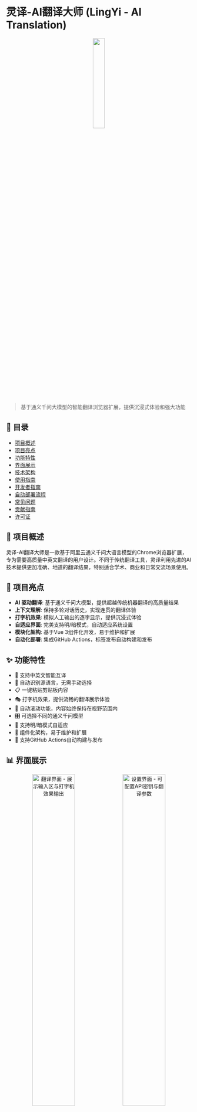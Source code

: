 # 灵译-AI翻译大师 (LingYi - AI Translation)

<p align="center">
    <img src="./images/logo.svg" width="25%" />
</p>

> 基于通义千问大模型的智能翻译浏览器扩展，提供沉浸式体验和强大功能

## 📑 目录

- [项目概述](#项目概述)
- [项目亮点](#项目亮点)
- [功能特性](#功能特性)
- [界面展示](#界面展示)
- [技术架构](#技术架构)
- [使用指南](#使用指南)
- [开发者指南](#开发者指南)
- [自动部署流程](#自动部署流程)
- [常见问题](#常见问题)
- [贡献指南](#贡献指南)
- [许可证](#许可证)

## 📌 项目概述

灵译-AI翻译大师是一款基于阿里云通义千问大语言模型的Chrome浏览器扩展，专为需要高质量中英文翻译的用户设计。不同于传统翻译工具，灵译利用先进的AI技术提供更加准确、地道的翻译结果，特别适合学术、商业和日常交流场景使用。

## 🌟 项目亮点

- **AI 驱动翻译**: 基于通义千问大模型，提供超越传统机器翻译的高质量结果
- **上下文理解**: 保持多轮对话历史，实现连贯的翻译体验
- **打字机效果**: 模拟人工输出的逐字显示，提供沉浸式体验
- **自适应界面**: 完美支持明/暗模式，自动适应系统设置
- **模块化架构**: 基于Vue 3组件化开发，易于维护和扩展
- **自动化部署**: 集成GitHub Actions，标签发布自动构建和发布

## ✨ 功能特性

- 🚀 支持中英文智能互译
- 🔄 自动识别源语言，无需手动选择
- 📋 一键粘贴剪贴板内容
- 🎭 打字机效果，提供流畅的翻译展示体验
- 📜 自动滚动功能，内容始终保持在视野范围内
- 🎛️ 可选择不同的通义千问模型
- 🌙 支持明/暗模式自适应
- 🔄 组件化架构，易于维护和扩展
- 🚀 支持GitHub Actions自动构建与发布

## 📊 界面展示

<p align="center">
    <img src="./images/popup-ui.png" width="48%" alt="翻译界面 - 展示输入区与打字机效果输出" />
    <img src="./images/setting-ui.png" width="48%" alt="设置界面 - 可配置API密钥与翻译参数" />
</p>

## 🏗️ 技术架构

### 项目结构

```
├── src/
│   ├── popup/                                      # 弹出窗口相关文件
│   │   ├── components/                             # 组件目录
│   │   │   ├── HeaderComponent.vue                 # 头部组件
│   │   │   ├── InputComponent.vue                  # 输入组件
│   │   │   ├── OutputComponent.vue                 # 输出组件
│   │   │   ├── TypewriterComponent.vue             # 打字机效果组件
│   │   │   └── index.js                            # 组件索引
│   │   ├── App.vue                                 # 主应用组件
│   │   └── main.js                                 # 入口文件
│   ├── options/                                    # 选项页面相关文件
│   │   ├── components/                             # 设置界面组件
│   │   │   ├── ApiSettingsComponent.vue            # API设置组件
│   │   │   ├── TranslationSettingsComponent.vue    # 翻译设置组件
│   │   │   └── ...                                 # 其他设置组件
│   └── background/                                 # 后台脚本
│       └── index.js                                # 服务工作进程，处理API调用和翻译逻辑
├── .github/workflows/                              # GitHub Actions配置
│   └── build-and-release.yml                       # 自动构建发布工作流
└── dist/                                           # 构建输出目录
```

## 📝 使用指南

### 安装方法

#### 手动安装（开发版）
1. 下载最新发布版本的zip包
2. 解压到本地文件夹
3. 打开Chrome扩展管理页面 `chrome://extensions/`
4. 开启"开发者模式"
5. 点击"加载已解压的扩展程序"，选择解压目录

### 初始设置

1. 安装扩展后，点击工具栏中的灵译图标
2. 点击设置图标（⚙️）进入设置页面
3. 配置您的通义千问API密钥（在[阿里云通义千问平台](https://dashscope.aliyuncs.com/)获取）
4. 选择您偏好的模型和默认翻译方向
5. 点击"保存设置"完成配置

### 日常使用

1. 点击浏览器工具栏中的灵译图标
2. 在输入框中输入或粘贴要翻译的文本
3. 点击"翻译"按钮，AI将自动检测语言并翻译
4. 翻译结果会以打字机效果逐字显示
5. 使用复制按钮可将结果复制到剪贴板

### 高级技巧

- **连续对话**：扩展会记住对话历史，保持上下文连贯性
- **重置对话**：点击刷新按钮可开始新的对话
- **模型选择**：不同的任务可选择不同的模型，如文学翻译推荐使用qwen3
- **自定义API**：支持配置自定义的API端点，适应不同的部署环境

## 👨‍💻 开发者指南

### 环境搭建

1. 克隆仓库
```bash
git clone https://github.com/ospoon/lingyi-ai-translation.git
cd lingyi-ai-translation
```

2. 安装依赖
```bash
npm install
```

3. 开发模式运行
```bash
npm run dev
```

4. 生产构建
```bash
npm run build
```

### 开发技术栈

- **前端框架**: Vue 3.3.4
- **构建工具**: extension.js (基于Vite)
- **API接口**: 通义千问兼容OpenAI格式API
- **浏览器API**: Chrome Extension API

### 代码贡献流程

1. Fork本项目仓库
2. 创建您的特性分支 (`git checkout -b feature/amazing-feature`)
3. 提交您的改动 (`git commit -m 'Add some amazing feature'`)
4. 推送到分支 (`git push origin feature/amazing-feature`)
5. 创建新的Pull Request

## 🚀 自动部署流程

项目使用GitHub Actions实现持续集成和自动发布，工作流程如下：

1. **触发条件**: 
   - 当创建新的版本标签 `v*`（如v1.0.0）时自动触发构建

2. **构建环境**:
   - 使用Ubuntu最新版作为构建环境
   - 配置Node.js 20.x版本运行环境
   - 使用npm缓存加速依赖安装

3. **构建步骤**:
   ```yaml
   steps:
     - name: Checkout code
       uses: actions/checkout@v4
     
     - name: Set up Node.js
       uses: actions/setup-node@v4
       with:
         node-version: '20.x'
         cache: 'npm'
   
     - name: Install dependencies
       run: npm ci
     
     - name: Build extension
       run: npm run build
   ```

4. **打包与发布**:
   - 从Git标签提取版本号
   - 将扩展打包为zip文件
   - 创建GitHub Release
   - 将打包文件上传到Release

5. **发布新版本**:
   ```bash
   git tag v1.0.0
   git push origin v1.0.0
   ```

完整工作流配置详见 [.github/workflows/build-and-release.yml](.github/workflows/build-and-release.yml)

## ❓ 常见问题

### 1. 为什么需要API密钥？
灵译使用通义千问API进行翻译，需要您的API密钥才能访问服务。您可以在[阿里云通义千问平台](https://dashscope.aliyuncs.com/)注册并获取API密钥。

### 2. 翻译速度慢怎么办？
翻译速度主要受网络和API响应时间影响。建议:
- 检查网络连接
- 尝试使用qwen-turbo等响应更快的模型
- 减少单次翻译文本量

### 3. 如何保存常用翻译？
当前版本不支持保存历史翻译，但您可以使用复制功能将结果保存到其他应用程序中。我们计划在未来版本中添加翻译历史功能。

### 4. 支持哪些浏览器？
目前主要支持Chrome浏览器。我们正在开发Firefox和Edge版本，敬请期待。

### 5. API密钥安全吗？
您的API密钥仅存储在浏览器本地，不会传输到除阿里云通义千问API之外的任何服务器。

## 🤝 贡献指南

我们非常欢迎各种形式的贡献，包括但不限于：

- 功能请求和建议
- 错误报告和修复
- 文档改进
- 代码重构和性能优化
- 新功能开发

在提交贡献前，请先查看[贡献指南](CONTRIBUTING.md)了解详情。

## 📄 许可证

该项目采用MIT许可证 - 详情请参阅 [LICENSE](LICENSE) 文件

---

*灵译-AI翻译大师由 [@OSpoon](https://github.com/OSpoon) 开发维护*

*通义千问是阿里云旗下的大规模预训练模型系列，本项目与阿里云无关，仅作为开源社区贡献。*